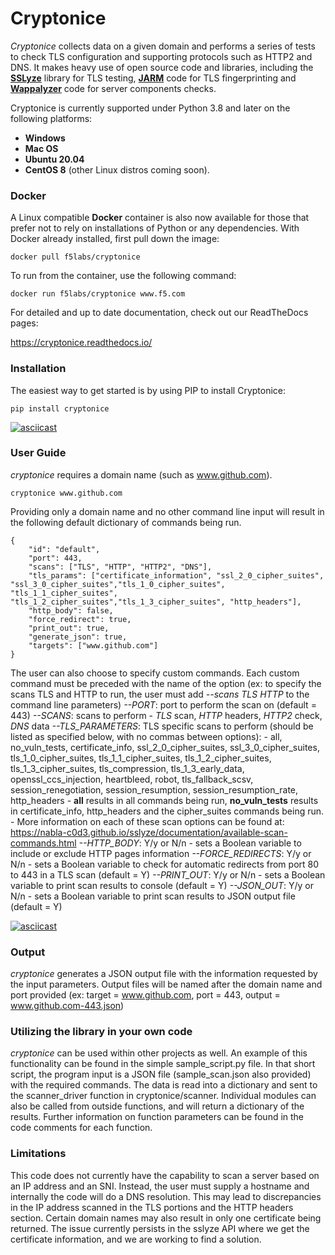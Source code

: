 # Cryptonice
_Cryptonice_ collects data on a given domain and performs a series of tests to check TLS configuration and supporting protocols such as HTTP2 and DNS. It makes heavy use of open source code and libraries, including the [**SSLyze**](https://github.com/nabla-c0d3/sslyze) library for TLS testing, [**JARM**](https://github.com/salesforce/jarm) code for TLS fingerprinting and [**Wappalyzer**](https://github.com/AliasIO/Wappalyzer) code for server components checks.

Cryptonice is currently supported under Python 3.8 and later on the following platforms:

- **Windows**
- **Mac OS**
- **Ubuntu 20.04**
- **CentOS 8** (other Linux distros coming soon).

### Docker

A Linux compatible **Docker** container is also now available for those that prefer not to rely on installations of Python or any dependencies. With Docker already installed, first pull down the image:

`docker pull f5labs/cryptonice`

To run from the container, use the following command:

`docker run f5labs/cryptonice www.f5.com`

For detailed and up to date documentation, check out our ReadTheDocs pages:

https://cryptonice.readthedocs.io/


### Installation

The easiest way to get started is by using PIP to install Cryptonice:

`pip install cryptonice`

[![asciicast](https://asciinema.org/a/354489.svg)](https://asciinema.org/a/354489?speed=3&autoplay=1)


### User Guide

_cryptonice_ requires a domain name (such as www.github.com).

`cryptonice www.github.com`

Providing only a domain name and no other command line input will result in the following default dictionary of commands being run.

    {
	    "id": "default",
	    "port": 443,
	    "scans": ["TLS", "HTTP", "HTTP2", "DNS"],
	    "tls_params": ["certificate_information", "ssl_2_0_cipher_suites", "ssl_3_0_cipher_suites","tls_1_0_cipher_suites", "tls_1_1_cipher_suites", "tls_1_2_cipher_suites","tls_1_3_cipher_suites", "http_headers"],
	    "http_body": false,
	    "force_redirect": true,
	    "print_out": true,
	    "generate_json": true,
	    "targets": ["www.github.com"]
    }

The user can also choose to specify custom commands. Each custom command must be preceded with the name of the option (ex: to specify the scans TLS and HTTP to run, the user must add _--scans TLS HTTP_ to the command line parameters)
_--PORT_: port to perform the scan on (default = 443)
_--SCANS_: scans to perform
    - _TLS_ scan, _HTTP_ headers, _HTTP2_ check, _DNS_ data
_--TLS_PARAMETERS_: TLS specific scans to perform (should be listed as specified below, with no commas between options):
    - all, no_vuln_tests, certificate_info, ssl_2_0_cipher_suites, ssl_3_0_cipher_suites, tls_1_0_cipher_suites,
      tls_1_1_cipher_suites, tls_1_2_cipher_suites, tls_1_3_cipher_suites, tls_compression,
      tls_1_3_early_data, openssl_ccs_injection, heartbleed, robot, tls_fallback_scsv,
      session_renegotiation, session_resumption, session_resumption_rate, http_headers
    - **all** results in all commands being run, **no_vuln_tests** results in certificate_info, http_headers and the cipher_suites commands being run.
    - More information on each of these scan options can be found at: https://nabla-c0d3.github.io/sslyze/documentation/available-scan-commands.html
_--HTTP_BODY_: Y/y or N/n - sets a Boolean variable to include or exclude HTTP pages information
_--FORCE_REDIRECTS_: Y/y or N/n - sets a Boolean variable to check for automatic redirects from port 80 to 443 in a TLS scan (default = Y)
_--PRINT_OUT_: Y/y or N/n - sets a Boolean variable to print scan results to console (default = Y)
_--JSON_OUT_: Y/y or N/n - sets a Boolean variable to print scan results to JSON output file (default = Y)

[![asciicast](https://asciinema.org/a/354498.svg)](https://asciinema.org/a/354498)

### Output
_cryptonice_ generates a JSON output file with the information requested by the input parameters. Output files will be named after the domain name and port provided (ex: target = www.github.com, port = 443, output = www.github.com-443.json)


### Utilizing the library in your own code
_cryptonice_ can be used within other projects as well. An example of this functionality can be found in the simple sample_script.py file. In that short script, the program input is a JSON file (sample_scan.json also provided) with the required commands. The data is read into a dictionary and sent to the scanner_driver function in cryptonice/scanner. Individual modules can also be called from outside functions, and will return a dictionary of the results. Further information on function parameters can be found in the code comments for each function.


### Limitations
This code does not currently have the capability to scan a server based on an IP address and an SNI. Instead, the user must supply a hostname and internally the code will do a DNS resolution. This may lead to discrepancies in the IP address scanned in the TLS portions and the HTTP headers section. Certain domain names may also result in only one certificate being returned. The issue currently persists in the sslyze API where we get the certificate information, and we are working to find a solution.
